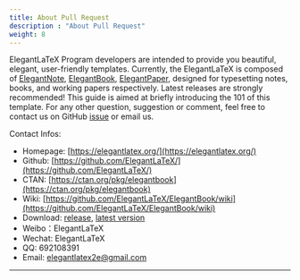 ```yaml
---
title: About Pull Request
description : "About Pull Request"
weight: 8
---
```


ElegantLaTeX Program developers are intended to provide you beautiful, elegant, user-friendly templates. Currently, the ElegantLaTeX is composed of [ElegantNote](https://github.com/ElegantLaTeX/ElegantNote), [ElegantBook](https://github.com/ElegantLaTeX/ElegantBook), [ElegantPaper](https://github.com/ElegantLaTeX/ElegantPaper), designed for typesetting notes, books, and working papers respectively. Latest releases are strongly recommended! This guide is aimed at briefly introducing the 101 of this template. For any other question, suggestion or comment, feel free to contact us on GitHub [issue](https://github.com/ElegantLaTeX/ElegantBook/issues) or email us.

Contact Infos:

* Homepage: [https://elegantlatex.org/](https://elegantlatex.org/)
* Github: [https://github.com/ElegantLaTeX/](https://github.com/ElegantLaTeX/)
* CTAN: [https://ctan.org/pkg/elegantbook](https://ctan.org/pkg/elegantbook)
* Wiki: [https://github.com/ElegantLaTeX/ElegantBook/wiki](https://github.com/ElegantLaTeX/ElegantBook/wiki)
* Download: [release](https://github.com/ElegantLaTeX/ElegantBook/releases), [latest version](https://github.com/ElegantLaTeX/ElegantBook/archive/master.zip)
* Weibo：ElegantLaTeX
* Wechat: ElegantLaTeX
* QQ: 692108391 
* Email: [elegantlatex2e@gmail.com](elegantlatex2e@gmail.com)

____

